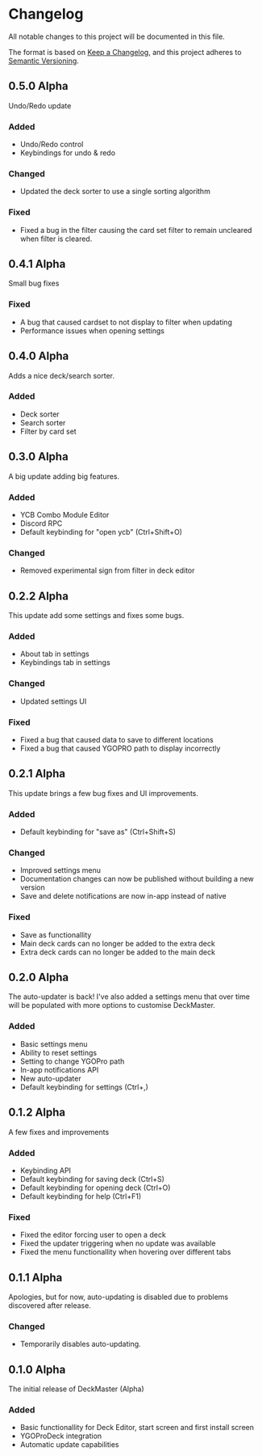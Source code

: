 # Changelog

All notable changes to this project will be documented in this file.

The format is based on [Keep a Changelog](https://keepachangelog.com/en/1.0.0/),
and this project adheres to [Semantic Versioning](https://semver.org/spec/v2.0.0.html).


## 0.5.0 Alpha

Undo/Redo update

### Added

- Undo/Redo control
- Keybindings for undo & redo

### Changed

- Updated the deck sorter to use a single sorting algorithm

### Fixed

- Fixed a bug in the filter causing the card set filter to remain uncleared when filter is cleared.

## 0.4.1 Alpha

Small bug fixes

### Fixed

- A bug that caused cardset to not display to filter when updating
- Performance issues when opening settings

## 0.4.0 Alpha

Adds a nice deck/search sorter.

### Added

- Deck sorter
- Search sorter
- Filter by card set

## 0.3.0 Alpha

A big update adding big features.

### Added

- YCB Combo Module Editor
- Discord RPC
- Default keybinding for "open ycb" (Ctrl+Shift+O)

### Changed

- Removed experimental sign from filter in deck editor

## 0.2.2 Alpha

This update add some settings and fixes some bugs. 

### Added

- About tab in settings
- Keybindings tab in settings

### Changed

- Updated settings UI

### Fixed

- Fixed a bug that caused data to save to different locations
- Fixed a bug that caused YGOPRO path to display incorrectly

## 0.2.1 Alpha

This update brings a few bug fixes and UI improvements. 

### Added

- Default keybinding for "save as" (Ctrl+Shift+S)

### Changed

- Improved settings menu
- Documentation changes can now be published without building a new version
- Save and delete notifications are now in-app instead of native

### Fixed

- Save as functionallity
- Main deck cards can no longer be added to the extra deck
- Extra deck cards can no longer be added to the main deck


## 0.2.0 Alpha

The auto-updater is back! 
I've also added a settings menu that over time will be populated with more options to customise DeckMaster.

### Added

- Basic settings menu
- Ability to reset settings
- Setting to change YGOPro path
- In-app notifications API
- New auto-updater
- Default keybinding for settings (Ctrl+,)


## 0.1.2 Alpha

A few fixes and improvements

### Added

- Keybinding API
- Default keybinding for saving deck (Ctrl+S)
- Default keybinding for opening deck (Ctrl+O)
- Default keybinding for help (Ctrl+F1)

### Fixed

- Fixed the editor forcing user to open a deck
- Fixed the updater triggering when no update was available
- Fixed the menu functionallity when hovering over different tabs

## 0.1.1 Alpha

Apologies, but for now, auto-updating is disabled due to problems discovered after release. 

### Changed

- Temporarily disables auto-updating.


## 0.1.0 Alpha

The initial release of DeckMaster (Alpha)

### Added

- Basic functionallity for Deck Editor, start screen and first install screen
- YGOProDeck integration
- Automatic update capabilities
